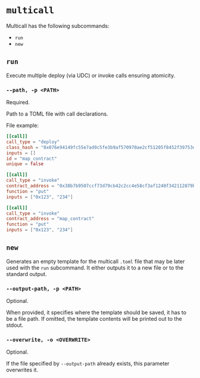 # `multicall`

Multicall has the following subcommands:
- `run`
- `new`

## `run`

Execute multiple deploy (via UDC) or invoke calls ensuring atomicity.

### `--path, -p <PATH>`
Required.

Path to a TOML file with call declarations.

File example:

```toml
[[call]]
call_type = "deploy"
class_hash = "0x076e94149fc55e7ad9c5fe3b9af570970ae2cf51205f8452f39753e9497fe849"
inputs = []
id = "map_contract"
unique = false

[[call]]
call_type = "invoke"
contract_address = "0x38b7b9507ccf73d79cb42c2cc4e58cf3af1248f342112879bfdf5aa4f606cc9"
function = "put"
inputs = ["0x123", "234"]

[[call]]
call_type = "invoke"
contract_address = "map_contract"
function = "put"
inputs = ["0x123", "234"]
```

## `new`

Generates an empty template for the multicall `.toml` file that may be later used with the `run` subcommand. It either outputs it to a new file or to the standard output.

### `--output-path, -p <PATH>`
Optional.

When provided, it specifies where the template should be saved, it has to be a file path.
If omitted, the template contents will be printed out to the stdout.

### `--overwrite, -o <OVERWRITE>`
Optional.

If the file specified by `--output-path` already exists, this parameter overwrites it.
